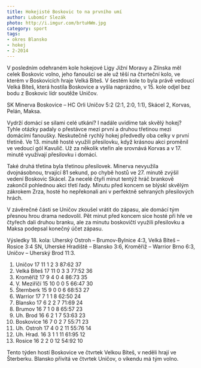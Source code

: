 ```yaml
---
title: Hokejisté Boskovic to na prvního umí
author: Lubomír Slezák
photo: http://i.imgur.com/brtuHWm.jpg
category: sport
tags:
- okres Blansko
- hokej
- 2-2014
---
```


V posledním odehraném kole hokejové Ligy Jižní Moravy a Zlínska měl celek Boskovic volno, jeho fanoušci se ale už těší na čtvrteční kolo, ve kterém v Boskovicích hraje Velká Bíteš.
V šestém kole to byla právě vedoucí Velká Bíteš, která hostila Boskovice a vyšla naprázdno, v 15. kole odjel bez bodu z Boskovic lídr soutěže Uničov.

SK Minerva Boskovice – HC Orli Uničov 5:2 (2:1, 2:0, 1:1), Skácel 2, Korvas, Pelán, Maksa.

Vydrží domácí se silami celé utkání? I nadále uvidíme tak skvělý hokej? Tyhle otázky padaly o přestávce mezi první a druhou třetinou mezi domácími fanoušky. Neskutečně rychlý hokej předvedly oba celky v první třetině. Ve 13. minutě hosté využili přesilovku, když krásnou akci proměnil ve vedoucí gól Kavulič. Už za několik vteřin ale srovnává Korvas a v 17. minutě využívají přesilovku i domácí.

Také druhá třetina byla třetinou přesilovek. Minerva nevyužila dvojnásobnou, trvající 81 sekund, po chybě hostů ve 27. minutě zvýšil vedení Boskovic Skácel. Za necelé čtyři minut tentýž hráč brankově zakončil pohlednou akci třetí řady. Minutu před koncem se blýskl skvělým zákrokem Zrza, hosté ho nepřekonali ani v perfektně sehraných přesilových hrách.

V závěrečné části se Uničov zkoušel vrátit do zápasu, ale domácí tým přesnou hrou drama nedovolil. Pět minut před koncem sice hosté při hře ve čtyřech dali druhou branku, ale za minutu boskovičtí využili přesilovku a Maksa podepsal konečný účet zápasu.

Výsledky 18. kola: Uherský Ostroh – Brumov-Bylnice 4:3, Velká Bíteš – Rosice 3:4 SN, Uherské Hradiště – Blansko 3:6, Kroměříž – Warrior Brno 6:3, Uničov – Uherský Brod 11:3.

1. Uničov 	17 11 1 2 3 	87:62 	37
2. Velká Bíteš 	17 11 0 3 3 	77:52 	36
3. Kroměříž 	17 9 4 0 4 	86:73 	35
4. V. Meziříčí 	15 10 0 0 5 	66:47 	30
5. Šternberk 	15 9 0 0 6 	68:53 	27
6. Warrior 	17 7 1 1 8 	62:50 	24
7. Blansko 	17 6 2 2 7 	71:69 	24
8. Brumov 	16 7 1 0 8 	65:57 	23
9. Uh. Brod 	16 6 2 1 7 	53:63 	23
10. Boskovice 	16 7 0 2 7 	55:71 	23
11. Uh. Ostroh 	17 4 0 2 11 	55:76 	14
12. Uh. Hrad. 	16 3 1 1 11 	61:95 	12
13. Rosice 	16 2 2 0 12 	54:92 	10

Tento týden hostí Boskovice ve čtvrtek Velkou Bíteš, v neděli hrají ve Šterberku. Blansko přivítá ve čtvrtek Uničov, o víkendu má tým volno.
